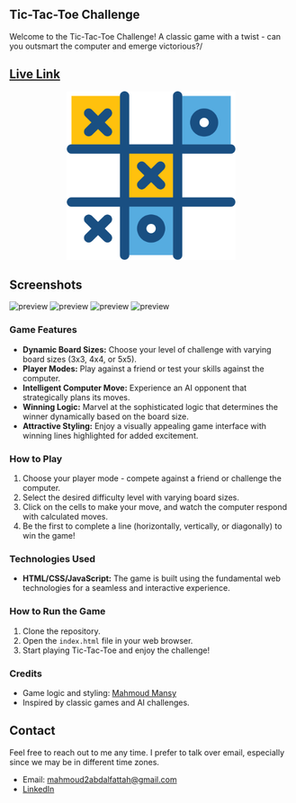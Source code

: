 ## Tic-Tac-Toe Challenge

Welcome to the Tic-Tac-Toe Challenge! A classic game with a twist - can you outsmart the computer and emerge victorious?/
## [Live Link](https://main--mansy-x-o-game.netlify.app/)

<p align="center">
  <img width="300" src="images/tic-tac-toe-svgrepo-com.svg" alt="Tic-Tac-Toe Preview">
</p>


## Screenshots
![preview](images/)
![preview](images/)
![preview](images/)
![preview](images/)

### Game Features

- **Dynamic Board Sizes:** Choose your level of challenge with varying board sizes (3x3, 4x4, or 5x5).
- **Player Modes:** Play against a friend or test your skills against the computer.
- **Intelligent Computer Move:** Experience an AI opponent that strategically plans its moves.
- **Winning Logic:** Marvel at the sophisticated logic that determines the winner dynamically based on the board size.
- **Attractive Styling:** Enjoy a visually appealing game interface with winning lines highlighted for added excitement.

### How to Play

1. Choose your player mode - compete against a friend or challenge the computer.
2. Select the desired difficulty level with varying board sizes.
3. Click on the cells to make your move, and watch the computer respond with calculated moves.
4. Be the first to complete a line (horizontally, vertically, or diagonally) to win the game!

### Technologies Used

- **HTML/CSS/JavaScript:** The game is built using the fundamental web technologies for a seamless and interactive experience.

### How to Run the Game

1. Clone the repository.
2. Open the `index.html` file in your web browser.
3. Start playing Tic-Tac-Toe and enjoy the challenge!

### Credits
- Game logic and styling: [Mahmoud Mansy](https://github.com/MMansy19)
- Inspired by classic games and AI challenges.

## Contact
Feel free to reach out to me any time. I prefer to talk over email, especially since we may be in different time zones.

- Email: [mahmoud2abdalfattah@gmail.com](mailto:mahmoud2abdalfattah@gmail.com)
- [LinkedIn](https://www.linkedin.com/in/mahmoud-mansy-a189a5232/)

